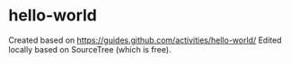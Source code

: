 # hello-world
Created based on https://guides.github.com/activities/hello-world/
Edited locally based on SourceTree (which is free).